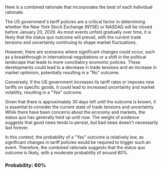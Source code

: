 Here is a combined rationale that incorporates the best of each individual rationale:

The US government's tariff policies are a critical factor in determining whether the New York Stock Exchange (NYSE) or NASDAQ will be closed before January 20, 2029. As most events unfold gradually over time, it is likely that the status quo outcome will prevail, with the current trade tensions and uncertainty continuing to shape market fluctuations.

However, there are scenarios where significant changes could occur, such as a breakthrough in international negotiations or a shift in the political landscape that leads to more conciliatory economic policies. These developments could lead to a decrease in trade tensions and an increase in market optimism, potentially resulting in a "No" outcome.

Conversely, if the US government increases its tariff rates or imposes new tariffs on specific goods, it could lead to increased uncertainty and market volatility, resulting in a "Yes" outcome.

Given that there is approximately 30 days left until the outcome is known, it is essential to consider the current state of trade tensions and uncertainty. While there have been concerns about the economy and markets, the status quo has generally held up until now. The weight of evidence suggests that good news tends to persist, but bad news doesn't necessarily last forever.

In this context, the probability of a "Yes" outcome is relatively low, as significant changes in tariff policies would be required to trigger such an event. Therefore, the combined rationale suggests that the status quo outcome is likely, with a moderate probability of around 60%.

### Probability: 60%
